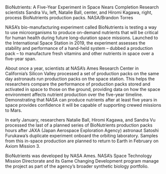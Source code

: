 BioNutrients: A Five-Year Experiment in Space Nears Completion 
 Research scientists Sandra Vu, left, Natalie Ball, center, and Hiromi Kagawa, right, process BioNutrients production packs. NASA/Brandon Torres

NASA’s bio-manufacturing experiment called BioNutrients is testing a way to use microorganisms to produce on-demand nutrients that will be critical for human health during future long-duration space missions. Launched to the International Space Station in 2019, the experiment assesses the stability and performance of a hand-held system – dubbed a production pack – to manufacture fresh vitamins and other nutrients in space over a five-year span.

About once a year, scientists at NASA’s Ames Research Center in California’s Silicon Valley processed a set of production packs on the same day astronauts run production packs on the space station. This helps the researchers compare the performance of production packs stored and activated in space to those on the ground, providing data on how the space environment affects nutrient production over the five-year timeline. Demonstrating that NASA can produce nutrients after at least five years in space provides confidence it will be capable of supporting crewed missions to Mars.

In early January, researchers Natalie Ball, Hiromi Kagawa, and Sandra Vu processed the last of a planned series of BioNutrients production packs hours after JAXA (Japan Aerospace Exploration Agency) astronaut Satoshi Furukawa’s duplicate experiment onboard the orbiting laboratory. Samples from this in-space production are planned to return to Earth in February on Axiom Mission 3.

BioNutrients was developed by NASA Ames. NASA’s Space Technology Mission Directorate and its Game Changing Development program manage the project as part of the agency’s broader synthetic biology portfolio.
